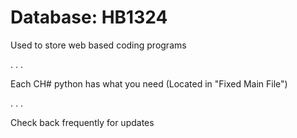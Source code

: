 # Database: HB1324

Used to store web based coding programs

.
.
.

Each CH# python has what you need (Located in "Fixed Main File")

.
.
.

Check back frequently for updates
 
